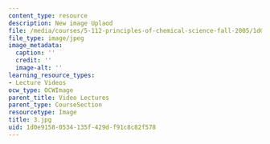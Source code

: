 ```yaml
---
content_type: resource
description: New image Uplaod
file: /media/courses/5-112-principles-of-chemical-science-fall-2005/1d0e91580534135f429df91c8c82f578_3.jpg
file_type: image/jpeg
image_metadata:
  caption: ''
  credit: ''
  image-alt: ''
learning_resource_types:
- Lecture Videos
ocw_type: OCWImage
parent_title: Video Lectures
parent_type: CourseSection
resourcetype: Image
title: 3.jpg
uid: 1d0e9158-0534-135f-429d-f91c8c82f578
---
```

